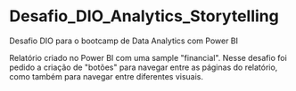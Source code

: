 # Desafio_DIO_Analytics_Storytelling
Desafio DIO para o bootcamp de Data Analytics com Power BI


Relatório criado no Power BI com uma sample "financial". Nesse desafio foi pedido a criação de "botões" para navegar entre as páginas do relatório, como também para navegar entre diferentes visuais. 

